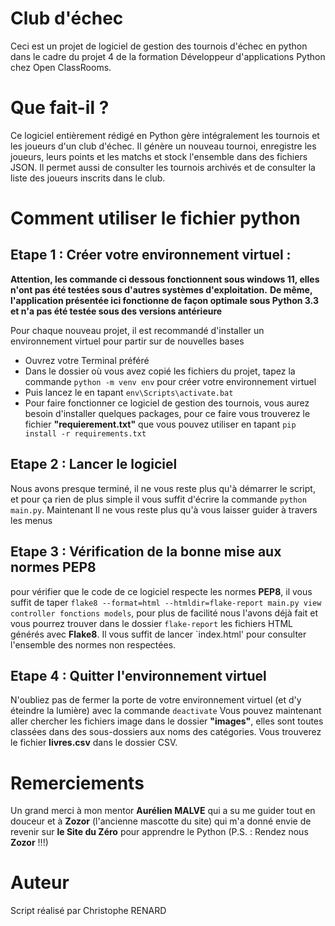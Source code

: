 # Club d'échec
Ceci est un projet de logiciel de gestion des tournois d'échec en python dans le cadre du projet 4 de la formation Développeur d'applications Python chez Open ClassRooms.

# Que fait-il ? 

Ce logiciel entièrement rédigé en Python gère intégralement les tournois et les joueurs d'un club d'échec. Il génère un nouveau tournoi, enregistre les joueurs, leurs points et les matchs et stock l'ensemble dans des fichiers JSON. Il permet aussi de consulter les tournois archivés et de consulter la liste des joueurs inscrits dans le club.

# Comment utiliser le fichier python
## Etape 1 : Créer votre environnement virtuel :
**Attention, les commande ci dessous fonctionnent sous windows 11, elles n'ont pas été testées sous d'autres systèmes d'exploitation.**
**De même, l'application présentée ici fonctionne de façon optimale sous Python 3.3 et n'a pas été testée sous des versions antérieure**

Pour chaque nouveau projet, il est recommandé d'installer un environnement virtuel pour partir sur de nouvelles bases
- Ouvrez votre Terminal préféré
- Dans le dossier où vous avez copié les fichiers du projet, tapez la commande `python -m venv env` pour créer votre environnement virtuel
- Puis lancez le en tapant `env\Scripts\activate.bat`
- Pour faire fonctionner ce logiciel de gestion des tournois, vous aurez besoin d'installer quelques packages, pour ce faire vous trouverez le fichier **"requierement.txt"** que vous pouvez utiliser en tapant `pip install -r requirements.txt`

## Etape 2 : Lancer le logiciel
Nous avons presque terminé, il ne vous reste plus qu'à démarrer le script, et pour ça rien de plus simple il vous suffit d'écrire la commande `python main.py`.
Maintenant Il ne vous reste plus qu'à vous laisser guider à travers les menus

## Etape 3 : Vérification de la bonne mise aux normes PEP8
pour vérifier que le code de ce logiciel respecte les normes **PEP8**, il vous suffit de taper `flake8 --format=html --htmldir=flake-report main.py view controller fonctions models`, pour plus de facilité nous l'avons déjà fait et vous pourrez trouver dans le dossier `flake-report` les fichiers HTML générés avec **Flake8**. Il vous suffit de lancer `index.html' pour consulter l'ensemble des normes non respectées.

## Etape 4 : Quitter l'environnement virtuel
N'oubliez pas de fermer la porte de votre environnement virtuel (et d'y éteindre la lumière) avec la commande `deactivate`
Vous pouvez maintenant aller chercher les fichiers image dans le dossier **"images"**, elles sont toutes classées dans des sous-dossiers aux noms des catégories.
Vous trouverez le fichier **livres.csv** dans le dossier CSV.

# Remerciements
Un grand merci à mon mentor **Aurélien MALVE** qui a su me guider tout en douceur et à **Zozor** (l'ancienne mascotte du site) qui m'a donné envie de revenir sur **le Site du Zéro** pour apprendre le Python
(P.S. : Rendez nous **Zozor** !!!)

# Auteur
Script réalisé par Christophe RENARD

